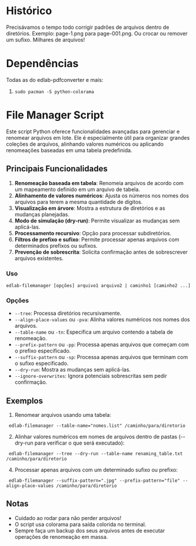 # Histórico

Precisávamos o tempo todo corrigir padrões de arquivos dentro de diretórios. Exemplo: page-1.png para page-001.png. Ou crocar ou remover um sufixo. Milhares de arquivos!

# Dependências

Todas as do edlab-pdfconverter e mais:
1. `sudo pacman -S python-colorama`


# File Manager Script

Este script Python oferece funcionalidades avançadas para gerenciar e renomear arquivos em lote. Ele é especialmente útil para organizar grandes coleções de arquivos, alinhando valores numéricos ou aplicando renomeações baseadas em uma tabela predefinida.

## Principais Funcionalidades

1. **Renomeação baseada em tabela**: Renomeia arquivos de acordo com um mapeamento definido em um arquivo de tabela.
2. **Alinhamento de valores numéricos**: Ajusta os números nos nomes dos arquivos para terem a mesma quantidade de dígitos.
3. **Visualização em árvore**: Mostra a estrutura de diretórios e as mudanças planejadas.
4. **Modo de simulação (dry-run)**: Permite visualizar as mudanças sem aplicá-las.
5. **Processamento recursivo**: Opção para processar subdiretórios.
6. **Filtros de prefixo e sufixo**: Permite processar apenas arquivos com determinados prefixos ou sufixos.
7. **Prevenção de sobrescrita**: Solicita confirmação antes de sobrescrever arquivos existentes.

### Uso

```
edlab-filemanager [opções] arquivo1 arquivo2 | caminho1 [caminho2 ...]
```

### Opções

- `--tree`: Processa diretórios recursivamente.
- `--align-place-values` ou `-pva`: Alinha valores numéricos nos nomes dos arquivos.
- `--table-name` ou `-tn`: Especifica um arquivo contendo a tabela de renomeação.
- `--prefix-pattern` ou `-pp`: Processa apenas arquivos que começam com o prefixo especificado.
- `--suffix-pattern` ou `-sp`: Processa apenas arquivos que terminam com o sufixo especificado.
- `--dry-run`: Mostra as mudanças sem aplicá-las.
- `--ignore-overwrites`: Ignora potenciais sobrescritas sem pedir confirmação.

## Exemplos

1. Renomear arquivos usando uma tabela:

```
 edlab-filemanager --table-name="nomes.list" /caminho/para/diretorio
```

2. Alinhar valores numéricos em nomes de arquivos dentro de pastas (--dry-run para verificar o que será executado):

```
 edlab-filemanager --tree --dry-run --table-name renaming_table.txt /caminho/para/diretorio
```

4. Processar apenas arquivos com um determinado sufixo ou prefixo:
```
 edlab-filemanager --suffix-pattern=".jpg" --prefix-pattern="file" --align-place-values /caminho/para/diretorio
```

## Notas

- Cuidado ao rodar para não perder arquivos!
- O script usa colorama para saída colorida no terminal.
- Sempre faça um backup dos seus arquivos antes de executar operações de renomeação em massa.

